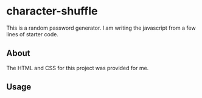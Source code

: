 # character-shuffle

This is a random password generator. I am writing the javascript from a few lines of starter code.

## About

The HTML and CSS for this project was provided for me.

## Usage

